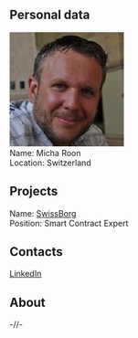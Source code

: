 ## Personal data
![micha roon photo](photo/micha_roon.jpg)  
Name:   Micha Roon  
Location: Switzerland  
## Projects 
Name: [SwissBorg](../projects/swissborg.md)  
Position: Smart Contract Expert   
## Contacts
[LinkedIn](https://www.linkedin.com/in/micha/)     
## About
-//-
